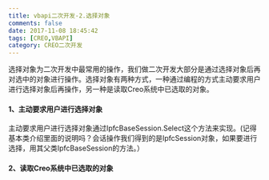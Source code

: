 ```yaml
---
title: vbapi二次开发-2.选择对象
comments: false
date: 2017-11-08 18:45:42
tags: [CREO,VBAPI]
category: CREO二次开发
---
```

选择对象为二次开发中最常用的操作，我们做二次开发大部分是通过选择对象后再对选中的对象进行操作。选择对象有两种方式，一种通过编程的方式主动要求用户进行选择对象后再操作，另一种是读取Creo系统中已选取的对象。

#### 1、主动要求用户进行选择对象

主动要求用户进行选择对象通过IpfcBaseSession.Select这个方法来实现。(记得基本类介绍里面的说明吗？会话操作我们得到的是IpfcSession对象，如果要进行选择，用其父类IpfcBaseSession的方法。）

#### 2、读取Creo系统中已选取的对象